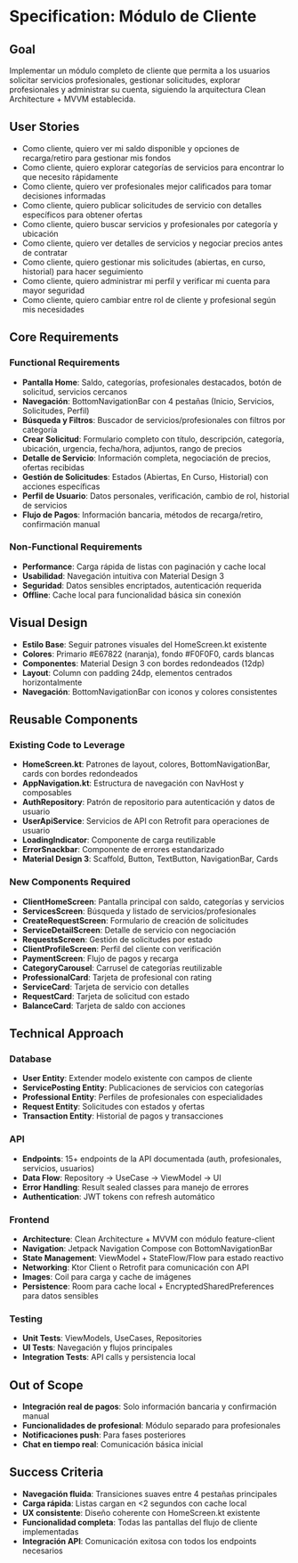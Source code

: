 # Specification: Módulo de Cliente

## Goal
Implementar un módulo completo de cliente que permita a los usuarios solicitar servicios profesionales, gestionar solicitudes, explorar profesionales y administrar su cuenta, siguiendo la arquitectura Clean Architecture + MVVM establecida.

## User Stories
- Como cliente, quiero ver mi saldo disponible y opciones de recarga/retiro para gestionar mis fondos
- Como cliente, quiero explorar categorías de servicios para encontrar lo que necesito rápidamente
- Como cliente, quiero ver profesionales mejor calificados para tomar decisiones informadas
- Como cliente, quiero publicar solicitudes de servicio con detalles específicos para obtener ofertas
- Como cliente, quiero buscar servicios y profesionales por categoría y ubicación
- Como cliente, quiero ver detalles de servicios y negociar precios antes de contratar
- Como cliente, quiero gestionar mis solicitudes (abiertas, en curso, historial) para hacer seguimiento
- Como cliente, quiero administrar mi perfil y verificar mi cuenta para mayor seguridad
- Como cliente, quiero cambiar entre rol de cliente y profesional según mis necesidades

## Core Requirements

### Functional Requirements
- **Pantalla Home**: Saldo, categorías, profesionales destacados, botón de solicitud, servicios cercanos
- **Navegación**: BottomNavigationBar con 4 pestañas (Inicio, Servicios, Solicitudes, Perfil)
- **Búsqueda y Filtros**: Buscador de servicios/profesionales con filtros por categoría
- **Crear Solicitud**: Formulario completo con título, descripción, categoría, ubicación, urgencia, fecha/hora, adjuntos, rango de precios
- **Detalle de Servicio**: Información completa, negociación de precios, ofertas recibidas
- **Gestión de Solicitudes**: Estados (Abiertas, En Curso, Historial) con acciones específicas
- **Perfil de Usuario**: Datos personales, verificación, cambio de rol, historial de servicios
- **Flujo de Pagos**: Información bancaria, métodos de recarga/retiro, confirmación manual

### Non-Functional Requirements
- **Performance**: Carga rápida de listas con paginación y cache local
- **Usabilidad**: Navegación intuitiva con Material Design 3
- **Seguridad**: Datos sensibles encriptados, autenticación requerida
- **Offline**: Cache local para funcionalidad básica sin conexión

## Visual Design
- **Estilo Base**: Seguir patrones visuales del HomeScreen.kt existente
- **Colores**: Primario #E67822 (naranja), fondo #F0F0F0, cards blancas
- **Componentes**: Material Design 3 con bordes redondeados (12dp)
- **Layout**: Column con padding 24dp, elementos centrados horizontalmente
- **Navegación**: BottomNavigationBar con iconos y colores consistentes

## Reusable Components

### Existing Code to Leverage
- **HomeScreen.kt**: Patrones de layout, colores, BottomNavigationBar, cards con bordes redondeados
- **AppNavigation.kt**: Estructura de navegación con NavHost y composables
- **AuthRepository**: Patrón de repositorio para autenticación y datos de usuario
- **UserApiService**: Servicios de API con Retrofit para operaciones de usuario
- **LoadingIndicator**: Componente de carga reutilizable
- **ErrorSnackbar**: Componente de errores estandarizado
- **Material Design 3**: Scaffold, Button, TextButton, NavigationBar, Cards

### New Components Required
- **ClientHomeScreen**: Pantalla principal con saldo, categorías y servicios
- **ServicesScreen**: Búsqueda y listado de servicios/profesionales
- **CreateRequestScreen**: Formulario de creación de solicitudes
- **ServiceDetailScreen**: Detalle de servicio con negociación
- **RequestsScreen**: Gestión de solicitudes por estado
- **ClientProfileScreen**: Perfil del cliente con verificación
- **PaymentScreen**: Flujo de pagos y recarga
- **CategoryCarousel**: Carrusel de categorías reutilizable
- **ProfessionalCard**: Tarjeta de profesional con rating
- **ServiceCard**: Tarjeta de servicio con detalles
- **RequestCard**: Tarjeta de solicitud con estado
- **BalanceCard**: Tarjeta de saldo con acciones

## Technical Approach

### Database
- **User Entity**: Extender modelo existente con campos de cliente
- **ServicePosting Entity**: Publicaciones de servicios con categorías
- **Professional Entity**: Perfiles de profesionales con especialidades
- **Request Entity**: Solicitudes con estados y ofertas
- **Transaction Entity**: Historial de pagos y transacciones

### API
- **Endpoints**: 15+ endpoints de la API documentada (auth, profesionales, servicios, usuarios)
- **Data Flow**: Repository → UseCase → ViewModel → UI
- **Error Handling**: Result<T> sealed classes para manejo de errores
- **Authentication**: JWT tokens con refresh automático

### Frontend
- **Architecture**: Clean Architecture + MVVM con módulo feature-client
- **Navigation**: Jetpack Navigation Compose con BottomNavigationBar
- **State Management**: ViewModel + StateFlow/Flow para estado reactivo
- **Networking**: Ktor Client o Retrofit para comunicación con API
- **Images**: Coil para carga y cache de imágenes
- **Persistence**: Room para cache local + EncryptedSharedPreferences para datos sensibles

### Testing
- **Unit Tests**: ViewModels, UseCases, Repositories
- **UI Tests**: Navegación y flujos principales
- **Integration Tests**: API calls y persistencia local

## Out of Scope
- **Integración real de pagos**: Solo información bancaria y confirmación manual
- **Funcionalidades de profesional**: Módulo separado para profesionales
- **Notificaciones push**: Para fases posteriores
- **Chat en tiempo real**: Comunicación básica inicial

## Success Criteria
- **Navegación fluida**: Transiciones suaves entre 4 pestañas principales
- **Carga rápida**: Listas cargan en <2 segundos con cache local
- **UX consistente**: Diseño coherente con HomeScreen.kt existente
- **Funcionalidad completa**: Todas las pantallas del flujo de cliente implementadas
- **Integración API**: Comunicación exitosa con todos los endpoints necesarios
